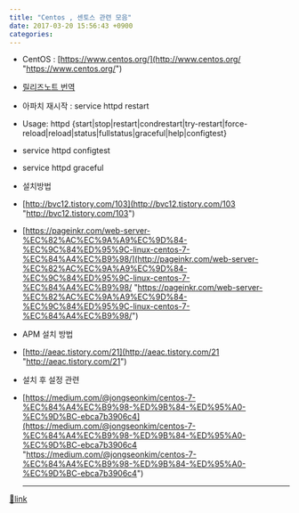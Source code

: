 ```yaml
---
title: "Centos , 센토스 관련 모음"
date: 2017-03-20 15:56:43 +0900
categories: 
---
```

  

- CentOS : [https://www.centos.org/](http://www.centos.org/ "https://www.centos.org/")
- [릴리즈노트 번역](https://wiki.centos.org/kr/Manuals/ReleaseNotes/CentOS7 "릴리즈노트 번역") 

- 아파치 재시작 : service httpd restart
- Usage: httpd {start|stop|restart|condrestart|try-restart|force-reload|reload|status|fullstatus|graceful|help|configtest}
- service httpd configtest
- service httpd graceful

- 설치방법
- [http://bvc12.tistory.com/103](http://bvc12.tistory.com/103 "http://bvc12.tistory.com/103")
- [https://pageinkr.com/web-server-%EC%82%AC%EC%9A%A9%EC%9D%84-%EC%9C%84%ED%95%9C-linux-centos-7-%EC%84%A4%EC%B9%98/](http://pageinkr.com/web-server-%EC%82%AC%EC%9A%A9%EC%9D%84-%EC%9C%84%ED%95%9C-linux-centos-7-%EC%84%A4%EC%B9%98/ "https://pageinkr.com/web-server-%EC%82%AC%EC%9A%A9%EC%9D%84-%EC%9C%84%ED%95%9C-linux-centos-7-%EC%84%A4%EC%B9%98/")

- APM 설치 방법
- [http://aeac.tistory.com/21](http://aeac.tistory.com/21 "http://aeac.tistory.com/21")

- 설치 후 설정 관련
- [https://medium.com/@jongseonkim/centos-7-%EC%84%A4%EC%B9%98-%ED%9B%84-%ED%95%A0-%EC%9D%BC-ebca7b3906c4](https://medium.com/@jongseonkim/centos-7-%EC%84%A4%EC%B9%98-%ED%9B%84-%ED%95%A0-%EC%9D%BC-ebca7b3906c4 "https://medium.com/@jongseonkim/centos-7-%EC%84%A4%EC%B9%98-%ED%9B%84-%ED%95%A0-%EC%9D%BC-ebca7b3906c4")




  ***
[🔗link](http://www.mins01.com/mh/tech/read/1061)